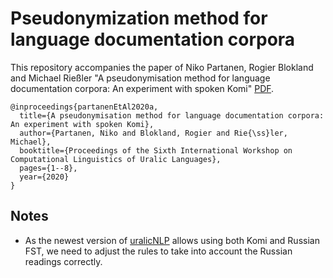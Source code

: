 # Pseudonymization method for language documentation corpora

This repository accompanies the paper of Niko Partanen, Rogier Blokland and Michael Rießler "A pseudonymisation method for language documentation corpora: An experiment with spoken Komi" [PDF](https://www.aclweb.org/anthology/2020.iwclul-1.1.pdf).

```
@inproceedings{partanenEtAl2020a,
  title={A pseudonymisation method for language documentation corpora: An experiment with spoken Komi},
  author={Partanen, Niko and Blokland, Rogier and Rie{\ss}ler, Michael},
  booktitle={Proceedings of the Sixth International Workshop on Computational Linguistics of Uralic Languages},
  pages={1--8},
  year={2020}
}
```

## Notes

- As the newest version of [uralicNLP](https://github.com/mikahama/uralicNLP) allows using both Komi and Russian FST, we need to adjust the rules to take into account the Russian readings correctly.
